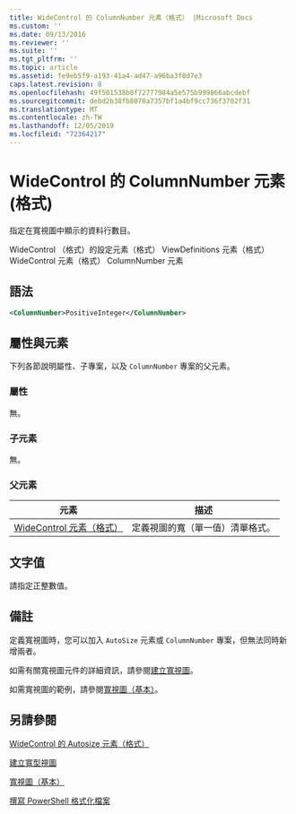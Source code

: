 ```yaml
---
title: WideControl 的 ColumnNumber 元素（格式） |Microsoft Docs
ms.custom: ''
ms.date: 09/13/2016
ms.reviewer: ''
ms.suite: ''
ms.tgt_pltfrm: ''
ms.topic: article
ms.assetid: fe9eb5f9-a193-41a4-ad47-a96ba3f8d7e3
caps.latest.revision: 8
ms.openlocfilehash: 49f501538b8f72777984a5e575b999866abcdebf
ms.sourcegitcommit: debd2b38fb8070a7357bf1a4bf9cc736f3702f31
ms.translationtype: MT
ms.contentlocale: zh-TW
ms.lasthandoff: 12/05/2019
ms.locfileid: "72364217"
---
```

# <a name="columnnumber-element-for-widecontrol-format"></a>WideControl 的 ColumnNumber 元素 (格式)

指定在寬視圖中顯示的資料行數目。

WideControl （格式）的設定元素（格式） ViewDefinitions 元素（格式） WideControl 元素（格式） ColumnNumber 元素

## <a name="syntax"></a>語法

```xml
<ColumnNumber>PositiveInteger</ColumnNumber>
```

## <a name="attributes-and-elements"></a>屬性與元素

下列各節說明屬性、子專案，以及 `ColumnNumber` 專案的父元素。

### <a name="attributes"></a>屬性

無。

### <a name="child-elements"></a>子元素

無。

### <a name="parent-elements"></a>父元素

|元素|描述|
|-------------|-----------------|
|[WideControl 元素（格式）](./widecontrol-element-format.md)|定義視圖的寬（單一值）清單格式。|

## <a name="text-value"></a>文字值

請指定正整數值。

## <a name="remarks"></a>備註

定義寬視圖時，您可以加入 `AutoSize` 元素或 `ColumnNumber` 專案，但無法同時新增兩者。

如需有關寬視圖元件的詳細資訊，請參閱[建立寬視圖](./creating-a-wide-view.md)。

如需寬視圖的範例，請參閱[寬視圖（基本）](./wide-view-basic.md)。

## <a name="see-also"></a>另請參閱

[WideControl 的 Autosize 元素（格式）](./autosize-element-for-widecontrol-format.md)

[建立寬型視圖](./creating-a-wide-view.md)

[寬視圖（基本）](./wide-view-basic.md)

[撰寫 PowerShell 格式化檔案](./writing-a-powershell-formatting-file.md)
